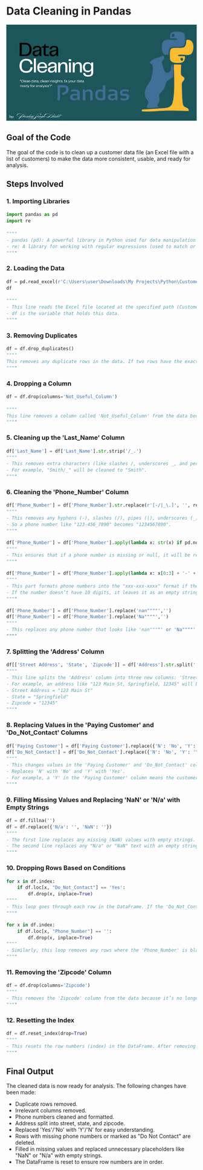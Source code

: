 # Data Cleaning in Pandas
![Pandas Project cover](https://github.com/pbisht2105/Data-Cleaning-Using-Pandas/blob/main/Data%20Cleaning%20using%20Pandas.png)

## Goal of the Code

The goal of the code is to clean up a customer data file (an Excel file with a list of customers) to make the data more consistent, usable, and ready for analysis.

## Steps Involved

### 1. Importing Libraries
```python
import pandas as pd
import re

""""
- pandas (pd): A powerful library in Python used for data manipulation and analysis. It's often used to work with tables of data, like the one in your Excel file.
- re: A library for working with regular expressions (used to match or search patterns in text).
""""
```
### 2. Loading the Data
```python
df = pd.read_excel(r'C:\Users\user\Downloads\My Projects\Python\Customer Call List.xlsx')
df

""""
- This line reads the Excel file located at the specified path (Customer Call List.xlsx) and stores the data in a DataFrame (which is like a table or a spreadsheet in Python).
- df is the variable that holds this data.
""""
```
### 3. Removing Duplicates
```python
df = df.drop_duplicates()
"""" 
This removes any duplicate rows in the data. If two rows have the exact same information, one of them will be deleted.
""""
```
### 4. Dropping a Column
```python
df = df.drop(columns='Not_Useful_Column')

""""
This line removes a column called 'Not_Useful_Column' from the data because it is not needed for further analysis.
""""
```
### 5. Cleaning up the 'Last_Name' Column
```python
df['Last_Name'] = df['Last_Name'].str.strip('/_.')
""""
- This removes extra characters (like slashes /, underscores _, and periods .) from the beginning and end of the 'Last_Name' column.
- For example, "Smith/_" will be cleaned to "Smith".
""""
```
### 6. Cleaning the 'Phone_Number' Column
```python
df['Phone_Number'] = df['Phone_Number'].str.replace(r'[-/|_\.]', '', regex=True)
"""" 
- This removes any hyphens (-), slashes (/), pipes (|), underscores (_), or periods (.) from the 'Phone_Number' column.
- So a phone number like "123-456_7890" becomes "1234567890".
""""
```
```python
df['Phone_Number'] = df['Phone_Number'].apply(lambda x: str(x) if pd.notnull(x) else '')
"""" 
- This ensures that if a phone number is missing or null, it will be replaced with an empty string ('').
""""
```
```python
df['Phone_Number'] = df['Phone_Number'].apply(lambda x: x[0:3] + '-' + x[3:6] + '-' + x[6:10] if len(x) == 10 else '')
"""" 
- This part formats phone numbers into the "xxx-xxx-xxxx" format if the phone number has exactly 10 digits.
- If the number doesn’t have 10 digits, it leaves it as an empty string.
""""
```
```python
df['Phone_Number'] = df['Phone_Number'].replace('nan""""','')
df['Phone_Number'] = df['Phone_Number'].replace('Na""""','')
"""" 
- This replaces any phone number that looks like 'nan""""' or 'Na""""' (which could be errors) with an empty string.
""""
```
### 7. Splitting the 'Address' Column
```python
df[['Street Address', 'State', 'Zipcode']] = df['Address'].str.split(',', n=2, expand=True)
"""" 
- This line splits the 'Address' column into three new columns: 'Street Address', 'State', and 'Zipcode', based on commas in the address.
- For example, an address like "123 Main St, Springfield, 12345" will be split into:
- Street Address = "123 Main St"
- State = "Springfield"
- Zipcode = "12345"
""""
```
### 8. Replacing Values in the 'Paying Customer' and 'Do_Not_Contact' Columns
```python
df['Paying Customer'] = df['Paying Customer'].replace({'N': 'No', 'Y': 'Yes'})
df['Do_Not_Contact'] = df['Do_Not_Contact'].replace({'N': 'No', 'Y': 'Yes'})
"""" 
- This changes values in the 'Paying Customer' and 'Do_Not_Contact' columns:
- Replaces 'N' with 'No' and 'Y' with 'Yes'.
- For example, a 'Y' in the 'Paying Customer' column means the customer is a paying customer, and 'N' means they are not.
""""
```
### 9. Filling Missing Values and Replacing 'NaN' or 'N/a' with Empty Strings
```python
df = df.fillna('')
df = df.replace({'N/a': '', 'NaN': ''})
"""" 
- The first line replaces any missing (NaN) values with empty strings.
- The second line replaces any "N/a" or "NaN" text with an empty string.
""""
```
### 10. Dropping Rows Based on Conditions
```python
for x in df.index:
    if df.loc[x, "Do_Not_Contact"] == 'Yes':
        df.drop(x, inplace=True)
"""" 
- This loop goes through each row in the DataFrame. If the 'Do_Not_Contact' column is marked as 'Yes', that row is dropped (removed) from the data.
""""
```
```python
for x in df.index:
    if df.loc[x, "Phone_Number"] == '':
        df.drop(x, inplace=True)
"""" 
- Similarly, this loop removes any rows where the 'Phone_Number' is blank (empty string).
""""
```
### 11. Removing the 'Zipcode' Column
```python
df = df.drop(columns='Zipcode')
"""" 
- This removes the 'Zipcode' column from the data because it’s no longer needed after splitting the address into separate columns.
""""
```
### 12. Resetting the Index
```python
df = df.reset_index(drop=True)
"""" 
- This resets the row numbers (index) in the DataFrame. After removing rows, the index might have gaps, so this makes sure the rows are numbered consecutively from 0.
"""" 
```
## Final Output
The cleaned data is now ready for analysis. The following changes have been made:

- Duplicate rows removed.
- Irrelevant columns removed.
- Phone numbers cleaned and formatted.
- Address split into street, state, and zipcode.
- Replaced 'Yes'/'No' with 'Y'/'N' for easy understanding.
- Rows with missing phone numbers or marked as "Do Not Contact" are deleted.
- Filled in missing values and replaced unnecessary placeholders like "NaN" or "N/a" with empty strings.
- The DataFrame is reset to ensure row numbers are in order.
